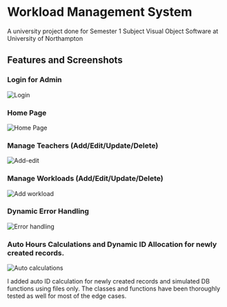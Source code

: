 
# Workload Management System

A university project done for Semester 1 Subject Visual Object Software at University of Northampton

## Features and Screenshots
### Login for Admin
![Login](https://github.com/user-attachments/assets/b97753ce-bdd8-4201-9976-347cc58d76d9)

### Home Page
![Home Page](https://github.com/user-attachments/assets/52d2635c-7cfd-485b-8208-260b2241e465)


### Manage Teachers (Add/Edit/Update/Delete)
![Add-edit](https://github.com/user-attachments/assets/b5283c46-f98a-41bf-8044-f1dc42fdf52c)

### Manage Workloads (Add/Edit/Update/Delete)
![Add workload](https://github.com/user-attachments/assets/017eb32d-9477-4bb9-af1f-2592c0f8b991)

### Dynamic Error Handling
![Error handling](https://github.com/user-attachments/assets/7536c2b5-4f92-422b-b367-326bda4d7217)

### Auto Hours Calculations and Dynamic ID Allocation for newly created records.
![Auto calculations](https://github.com/user-attachments/assets/4720c64e-01e2-4f40-b4fc-dc3ce99d1139)


I added auto ID calculation for newly created records and simulated DB functions using files only.
The classes and functions have been thoroughly tested as well for most of the edge cases.

